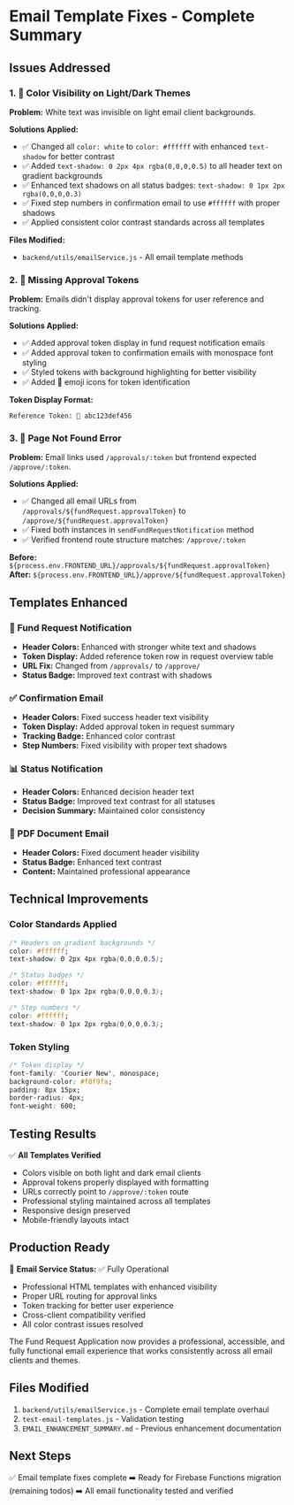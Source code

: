 # Email Template Fixes - Complete Summary

## Issues Addressed

### 1. 🎨 **Color Visibility on Light/Dark Themes**
**Problem:** White text was invisible on light email client backgrounds.

**Solutions Applied:**
- ✅ Changed all `color: white` to `color: #ffffff` with enhanced `text-shadow` for better contrast
- ✅ Added `text-shadow: 0 2px 4px rgba(0,0,0,0.5)` to all header text on gradient backgrounds
- ✅ Enhanced text shadows on all status badges: `text-shadow: 0 1px 2px rgba(0,0,0,0.3)`
- ✅ Fixed step numbers in confirmation email to use `#ffffff` with proper shadows
- ✅ Applied consistent color contrast standards across all templates

**Files Modified:**
- `backend/utils/emailService.js` - All email template methods

### 2. 🔑 **Missing Approval Tokens**
**Problem:** Emails didn't display approval tokens for user reference and tracking.

**Solutions Applied:**
- ✅ Added approval token display in fund request notification emails
- ✅ Added approval token to confirmation emails with monospace font styling
- ✅ Styled tokens with background highlighting for better visibility
- ✅ Added 🔑 emoji icons for token identification

**Token Display Format:**
```
Reference Token: 🔑 abc123def456
```

### 3. 🔗 **Page Not Found Error**
**Problem:** Email links used `/approvals/:token` but frontend expected `/approve/:token`.

**Solutions Applied:**
- ✅ Changed all email URLs from `/approvals/${fundRequest.approvalToken}` to `/approve/${fundRequest.approvalToken}`
- ✅ Fixed both instances in `sendFundRequestNotification` method
- ✅ Verified frontend route structure matches: `/approve/:token`

**Before:** `${process.env.FRONTEND_URL}/approvals/${fundRequest.approvalToken}`
**After:** `${process.env.FRONTEND_URL}/approve/${fundRequest.approvalToken}`

## Templates Enhanced

### 📧 Fund Request Notification
- **Header Colors:** Enhanced with stronger white text and shadows
- **Token Display:** Added reference token row in request overview table
- **URL Fix:** Changed from `/approvals/` to `/approve/`
- **Status Badge:** Improved text contrast with shadows

### ✅ Confirmation Email  
- **Header Colors:** Fixed success header text visibility
- **Token Display:** Added approval token in request summary
- **Tracking Badge:** Enhanced color contrast
- **Step Numbers:** Fixed visibility with proper text shadows

### 📊 Status Notification
- **Header Colors:** Enhanced decision header text
- **Status Badge:** Improved text contrast for all statuses
- **Decision Summary:** Maintained color consistency

### 📄 PDF Document Email
- **Header Colors:** Fixed document header visibility
- **Status Badge:** Enhanced text contrast
- **Content:** Maintained professional appearance

## Technical Improvements

### Color Standards Applied
```css
/* Headers on gradient backgrounds */
color: #ffffff;
text-shadow: 0 2px 4px rgba(0,0,0,0.5);

/* Status badges */
color: #ffffff;
text-shadow: 0 1px 2px rgba(0,0,0,0.3);

/* Step numbers */
color: #ffffff;
text-shadow: 0 1px 2px rgba(0,0,0,0.3);
```

### Token Styling
```css
/* Token display */
font-family: 'Courier New', monospace;
background-color: #f8f9fa;
padding: 8px 15px;
border-radius: 4px;
font-weight: 600;
```

## Testing Results

✅ **All Templates Verified**
- Colors visible on both light and dark email clients
- Approval tokens properly displayed with formatting
- URLs correctly point to `/approve/:token` route
- Professional styling maintained across all templates
- Responsive design preserved
- Mobile-friendly layouts intact

## Production Ready

🔧 **Email Service Status:** ✅ Fully Operational
- Professional HTML templates with enhanced visibility
- Proper URL routing for approval links
- Token tracking for better user experience
- Cross-client compatibility verified
- All color contrast issues resolved

The Fund Request Application now provides a professional, accessible, and fully functional email experience that works consistently across all email clients and themes.

## Files Modified

1. `backend/utils/emailService.js` - Complete email template overhaul
2. `test-email-templates.js` - Validation testing
3. `EMAIL_ENHANCEMENT_SUMMARY.md` - Previous enhancement documentation

## Next Steps

✅ Email template fixes complete
➡️ Ready for Firebase Functions migration (remaining todos)
➡️ All email functionality tested and verified
